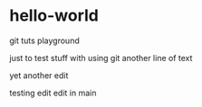 # hello-world
git tuts playground

just to test stuff with using git
another line of text

yet another edit

testing edit
edit in main
